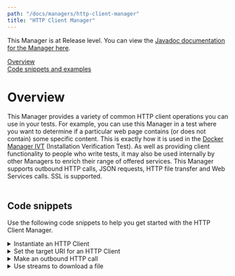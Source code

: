 ```yaml
---
path: "/docs/managers/http-client-manager"
title: "HTTP Client Manager"
---
```


This Manager is at Release level. You can view the <a href="https://javadoc.galasa.dev/dev/galasa/http/package-summary.html" target="_blank" rel="noopener noreferrer">Javadoc documentation for the Manager here</a>.<br>



[Overview](#overview)<br>
[Code snippets and examples](#codesnippets)<br>


# <a name="overview"></a>Overview
This Manager provides a variety of common HTTP client                     operations you can use in your tests. For example, you                     can use this Manager in a test where you want to                     determine if a particular web page contains (or does not                     contain) some specific content. This is exactly how it is                     used in the <a href=                     "https://github.com/galasa-dev/managers/blob/main/galasa-managers-parent/galasa-managers-cloud-parent/dev.galasa.docker.manager.ivt/src/main/java/dev/galasa/docker/manager/ivt/DockerManagerIVT.java"                     target="_blank" rel="noopener noreferrer"> Docker Manager                     IVT</a> (Installation Verification Test). As well as                     providing client functionality to people who write tests,                     it may also be used internally by other Managers to                     enrich their range of offered services.                      This Manager supports outbound HTTP calls, JSON requests,                     HTTP file transfer and Web Services calls. SSL is                     supported.                      <br>                     <br>

## <a name="codesnippets"></a>Code snippets

Use the following code snippets to help you get started with the HTTP Client Manager.
 
<details><summary>Instantiate an HTTP Client</summary>

This code instantiates an HTTP Client.

```java
@HttpClient
public IHttpClient client;
```

You can just as simply instantiate multiple HTTP Clients.

```java
@HttpClient
public IHttpClient client1;

@HttpClient
public IHttpClient client2;
```

</details>


<details><summary>Set the target URI for an HTTP Client</summary>

This code sets an HTTP Client's target URI.

```java
@HttpClient
public IHttpClient client;

client.setURI(new URI("http://www.google.com"));
```

You would typically use this call prior to, say, an outbound HTTP call
to retrieve the contents of a web page.

</details>

<details><summary>Make an outbound HTTP call</summary>

This code makes a get request to the given path.

```java
client.setURI(new URI("https://httpbin.org"));
String pageContent = client.getText("/get").getContent();
```

These two lines use the HTTPClient to perform a GET request against the URL https://httpbin.org/get.
The getText method is used as we want to retrieve the response as a string.  Alternatives for XML, JSON and JAXB objects exist.
There are also methods for the other HTTP verbs such as PUT, POST and DELETE

</details>

<details><summary>Use streams to download a file</summary>
The following code is an example of one way to download a file using streams.

```java
@HttpClient
public IHttpClient client;

File f = new File("/tmp/dev.galasa_0.7.0.jar");

client.setURI(new URI("https://p2.galasa.dev"));
// Note: The response closes when we leave the code block.
try( CloseableHttpResponse response = client.getFile("/plugins/dev.galasa_0.7.0.jar")) {
  // Note: The input stream auto-closes when we leave the code block.
  try (InputStream in = response.getEntity().getContent()) {
    // Note: The output stream auto-closes when we leave the code block.
    try (OutputStream out = new FileOutputStream(f)) { 
      int count;
      byte data[] = new byte[2048];
      while((count = in.read(data)) != -1) {
          out.write(data, 0, count);
      }
    }
  }
}
```

The snippet begins by declaring `client` as before and `f`, an instance of `File`. The client's URI is set and its `getFile` method called to return `response` - an instance of `CloseableHttpResponse`.

The two streams `in` and `out` are declared and initialized and the data transferred from `in` to `out` in 2048 byte chunks, after which the output stream is flushed and then closed.

</details>






